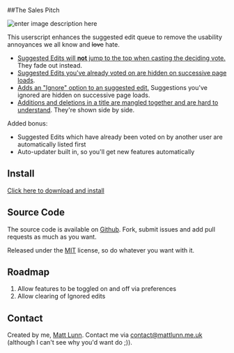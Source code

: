 ##The Sales Pitch

![enter image description here][1]

This userscript enhances the suggested edit queue to remove the usability annoyances we all know and <s>love</s> hate.

 - [Suggested Edits will **not** jump to the top when casting the deciding vote.][2] They fade out instead.
 - [Suggested Edits you've already voted on are hidden on successive page loads][3].
 - [Adds an "Ignore" option to an suggested edit.][4] Suggestions you've ignored are hidden on successive page loads.
 - [Additions and deletions in a title are mangled together and are hard to understand][7]. They're shown side by side.

Added bonus:

 - Suggested Edits which have already been voted on by another user are automatically listed first
 - Auto-updater built in, so you'll get new features automatically

## Install

[Click here to download and install][5]

## Source Code

The source code is available on [Github](https://github.com/mattlunn/se-edit-queue/). Fork, submit issues and add pull requests as much as you want.

Released under the [MIT](http://en.wikipedia.org/wiki/MIT_License) license, so do whatever you want with it.

## Roadmap

 1. Allow features to be toggled on and off via preferences
 2. Allow clearing of Ignored edits

## Contact

Created by me, [Matt Lunn][6]. Contact me via contact@mattlunn.me.uk (although I can't see why  you'd want do ;)).


  [1]: http://i.stack.imgur.com/pAiHt.png
  [2]: http://meta.stackoverflow.com/questions/96426/ui-annoyances-in-the-suggested-edit-review-on-stack-overflow
  [3]: http://meta.stackoverflow.com/questions/97920/can-the-suggested-edit-page-not-show-the-edits-youve-already-voted-on
  [4]: http://meta.stackoverflow.com/questions/84102/add-ignore-button-to-suggested-edits
  [5]: https://github.com/downloads/mattlunn/se-edit-queue/se-edit-queue-install.user.js
  [6]: http://mattlunn.me.uk
  [7]: http://meta.stackoverflow.com/questions/112724/please-keep-title-edits-display-consistent-with-content-edits